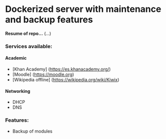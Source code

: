 # Dockerized server with maintenance and backup features
**Resume of repo...** (...)
### Services available:
#### Academic
* [Khan Academy] (https://es.khanacademy.org/)
* [Moodle] (https://moodle.org)
* [Wikipedia offline] (https://wikipedia.org/wiki/Kiwix)
#### Networking
* DHCP 
* DNS 
### Features:
* Backup of modules

